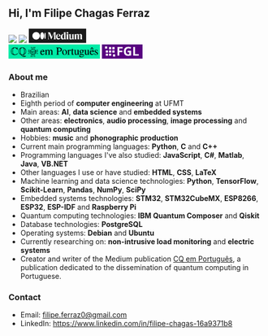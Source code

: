 
## Hi, I'm Filipe Chagas Ferraz
<div> 
  <a href = "mailto:filipe.ferraz0@gmail.com"><img src="https://img.shields.io/badge/-Gmail-%23333?style=for-the-badge&logo=gmail&logoColor=white" target="_blank"></a>
  <a href="https://www.linkedin.com/in/filipe-chagas-16a9371b8" target="_blank"><img src="https://img.shields.io/badge/-LinkedIn-%230077B5?style=for-the-badge&logo=linkedin&logoColor=white" target="_blank"></a> 
  <a href="https://medium.com/@filipe.chagas" target="_blank"><img height=28 src="medium.svg" target="_blank"></a> 
</div>

<div>
  <a href="https://medium.com/cq-em-portugu%C3%AAs" target="_blank"><img height=28 src="cq-em-portugues.svg" target="_blank"></a> 
  <a href="https://fgl.docsforge.com/" target="_blank"><img height=28 src="fgl.svg" target="_blank"></a> 
</div>

### About me

* Brazilian
* Eighth period of **computer engineering** at UFMT 
* Main areas: **AI**, **data science** and **embedded systems**
* Other areas: **electronics**, **audio processing**, **image processing** and **quantum computing** 
* Hobbies: **music** and **phonographic production**
* Current main programming languages: **Python**, **C** and **C++**
* Programming languages I've also studied: **JavaScript**, **C#**, **Matlab**, **Java**, **VB.NET**
* Other languages I use or have studied: **HTML**, **CSS**, **LaTeX**
* Machine learning and data science technologies: **Python**, **TensorFlow**, **Scikit-Learn**, **Pandas**, **NumPy**, **SciPy**
* Embedded systems technologies: **STM32**, **STM32CubeMX**, **ESP8266**, **ESP32**, **ESP-IDF** and **Raspberry Pi**
* Quantum computing technologies: **IBM Quantum Composer** and **Qiskit**
* Database technologies: **PostgreSQL**
* Operating systems: **Debian** and **Ubuntu**
* Currently researching on: **non-intrusive load monitoring** and **electric systems**
* Creator and writer of the Medium publication [CQ em Português](https://medium.com/cq-em-portugu%C3%AAs), a publication dedicated to the dissemination of quantum computing in Portuguese. 

### Contact

* Email: filipe.ferraz0@gmail.com
* LinkedIn: https://www.linkedin.com/in/filipe-chagas-16a9371b8


<!--
**FilipeChagasDev/FilipeChagasDev** is a ✨ _special_ ✨ repository because its `README.md` (this file) appears on your GitHub profile.

Here are some ideas to get you started:

<div style="display: inline_block"><br>
  <img align="center" height="30" width="40" src="https://cdn.jsdelivr.net/gh/devicons/devicon/icons/linux/linux-original.svg" />
  <img align="center" height="30" width="40" src="https://cdn.jsdelivr.net/gh/devicons/devicon/icons/debian/debian-original.svg" />
  <img align="center" height="30" width="40" src="https://cdn.jsdelivr.net/gh/devicons/devicon/icons/ubuntu/ubuntu-plain.svg" />
  <img align="center" height="30" width="40" src="https://cdn.jsdelivr.net/gh/devicons/devicon/icons/git/git-original.svg" />
  <img align="center" height="30" width="40" src="https://cdn.jsdelivr.net/gh/devicons/devicon/icons/python/python-original.svg" />
  <img align="center" height="30" width="40" src="https://cdn.jsdelivr.net/gh/devicons/devicon/icons/tensorflow/tensorflow-original.svg" />
  <img align="center" height="30" width="40" src="https://upload.wikimedia.org/wikipedia/commons/0/05/Scikit_learn_logo_small.svg">
  <img align="center" height="30" width="40" src="https://cdn.jsdelivr.net/gh/devicons/devicon/icons/numpy/numpy-original.svg" />
  <img align="center" height="30" width="40" src="https://cdn.jsdelivr.net/gh/devicons/devicon/icons/pandas/pandas-original.svg" />
  <img align="center" height="30" width="40" src="https://cdn.jsdelivr.net/gh/devicons/devicon/icons/c/c-original.svg" />
  <img align="center" height="30" width="40" src="https://cdn.jsdelivr.net/gh/devicons/devicon/icons/cplusplus/cplusplus-original.svg" />
  <img align="center" height="30" width="40" src="https://cdn.jsdelivr.net/gh/devicons/devicon/icons/javascript/javascript-original.svg" />
  <img align="center" height="30" width="40" src="https://cdn.jsdelivr.net/gh/devicons/devicon/icons/postgresql/postgresql-original.svg" />
  <img align="center" height="30" width="40" src="https://cdn.jsdelivr.net/gh/devicons/devicon/icons/java/java-original.svg" />
  <img align="center" height="40" width="40" src="https://www.eletimes.com/wp-content/uploads/2017/08/RS425_Module_STM32-696x696.png" />
</div>

- 🔭 I’m currently working on ...
- 🌱 I’m currently learning ...
- 👯 I’m looking to collaborate on ...
- 🤔 I’m looking for help with ...
- 💬 Ask me about ...
- 📫 How to reach me: ...
- 😄 Pronouns: ...
- ⚡ Fun fact: ...
-->
